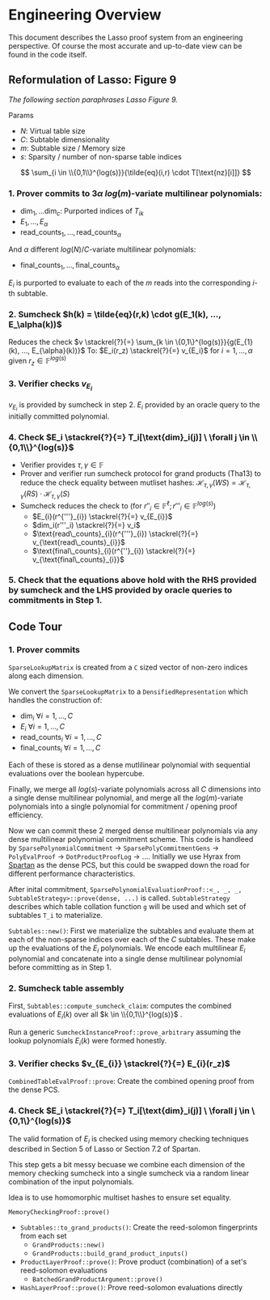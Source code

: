 # Engineering Overview
This document describes the Lasso proof system from an engineering perspective. Of course the most accurate and up-to-date view can be found in the code itself.

## Reformulation of Lasso: Figure 9
*The following section paraphrases Lasso Figure 9.*

Params
- $N$: Virtual table size
- $C$: Subtable dimensionality
- $m$: Subtable size / Memory size
- $s$: Sparsity / number of non-sparse table indices

$$
\sum_{i \in \\{0,1\\}^{log(s)}}{\tilde{eq}(i,r) \cdot T[\text{nz}[i]]}
$$
### 1. Prover commits to $3 \alpha$ $log(m)$-variate multilinear polynomials:
- $`\text{dim}_1, ... \text{dim}_c`$: Purported indices of $T_{ik}$
- $E_1,...,E_\alpha$
- $`\text{read\_counts}_{1},...,\text{read\_counts}_{\alpha}`$

And $\alpha$ different $log(N)/C$-variate multilinear polynomials:
- $`\text{final\_counts}_{1},...,\text{final\_counts}_{\alpha}`$

$E_i$ is purported to evaluate to each of the $m$ reads into the corresponding $i$-th subtable.

### 2. Sumcheck $h(k) = \tilde{eq}(r,k) \cdot g(E_1(k), ..., E_\alpha(k))$
Reduces the check $`v \stackrel{?}{=} \sum_{k \in \{0,1\}^{log(s)}}{g(E_{1}(k), ..., E_{\alpha}(k))}`$
To: $`E_i(r_z) \stackrel{?}{=} v_{E_i}`$ for $`i=1,...,\alpha`$ given $`r_z \in \mathbb{F}^{log(s)}`$

### 3. Verifier checks $v_{E_i}$ 
$v_{E_i}$ is provided by sumcheck in step 2. $E_i$ provided by an oracle query to the initially committed polynomial.

### 4. Check $E_i \stackrel{?}{=} T_i[\text{dim}_i(j)] \ \forall j \in \\{0,1\\}^{log(s)}$
- Verifier provides $\tau, \gamma \in \mathbb{F}$
- Prover and verifier run sumcheck protocol for grand products (Tha13) to reduce the check equality between mutliset hashes: 
$`
\mathcal{H}_{\tau, \gamma}(WS) = \mathcal{H}_{\tau, \gamma}(RS) \cdot \mathcal{H}_{\tau, \gamma}(S)
`$
- Sumcheck reduces the check to (for $r''_i \in \mathbb{F}^\ell; r'''_i \in \mathbb{F}^{log(s)}$)
    - $`E_{i}(r^{'''}_{i}) \stackrel{?}{=} v_{E_{i}}`$
    - $dim_i(r'''_i) \stackrel{?}{=} v_i$
    - $`\text{read\_counts}_{i}(r^{'''}_{i}) \stackrel{?}{=} v_{\text{read\_counts}_{i}}`$
    - $`\text{final\_counts}_{i}(r^{''}_{i}) \stackrel{?}{=} v_{\text{final\_counts}_{i}}`$

### 5. Check that the equations above hold with the RHS provided by sumcheck and the LHS provided by oracle queries to commitments in **Step 1**.

## Code Tour
### 1. Prover commits
`SparseLookupMatrix` is created from a `C` sized vector of non-zero indices along each dimension.

We convert the `SparseLookupMatrix` to a `DensifiedRepresentation` which handles the construction of: 
- $`\text{dim}_i \ \forall i=1,...,C`$ 
- $`E_i \ \forall i=1,...,C`$ 
- $`\text{read\_counts}_i \ \forall i=1,...,C`$
- $`\text{final\_counts}_i \ \forall i=1,...,C`$

Each of these is stored as a dense mutlilinear polynomial with sequential evaluations over the boolean hypercube.

Finally, we merge all $log(s)$-variate polynomials across all $C$ dimensions into a single dense multilinear polynomial, and merge all the $log(m)$-variate polynomials into a single polynomial for commitment / opening proof efficiency.

Now we can commit these 2 merged dense multilinear polynomials via any dense multilinear polynomial commitment scheme. This code is handleed by `SparsePolynomialCommitment` -> `SparsePolyCommitmentGens` -> `PolyEvalProof` -> `DotProductProofLog` -> .... Initially we use Hyrax from [Spartan](https://github.com/microsoft/Spartan) as the dense PCS, but this could be swapped down the road for different performance characteristics.


After inital commitment, `SparsePolynomialEvaluationProof::<_, _, _, SubtableStrategy>::prove(dense, ...)` is called. `SubtableStrategy` describes which table collation function `g` will be used and which set of subtables `T_i` to materialize.

`Subtables::new()`: First we materialize the subtables and evaluate them at each of the non-sparse indices over each of the $C$ subtables. These make up the evaluations of the $E_i$ polynomials. We encode each multilinear $E_i$ polynomial and concatenate into a single dense multilinear polynomial before committing as in Step 1.

### 2. Sumcheck table assembly
First, `Subtables::compute_sumcheck_claim`: computes the combined evaluations of $E_i(k)$ over all $k \in \\{0,1\\}^{log(s)}$ . 

Run a generic `SumcheckInstanceProof::prove_arbitrary` assuming the lookup polynomials $E_i(k)$ were formed honestly.

### 3. Verifier checks $v_{E_{i}} \stackrel{?}{=} E_{i}(r_z)$
`CombinedTableEvalProof::prove`: Create the combined opening proof from the dense PCS.

### 4. Check $E_i \stackrel{?}{=} T_i[\text{dim}_i(j)] \ \forall j \in \{0,1\}^{log(s)}$
The valid formation of $E_i$ is checked using memory checking techniques described in Section 5 of Lasso or Section 7.2 of Spartan. 

This step gets a bit messy becuase we combine each dimension of the memory checking sumcheck into a single sumcheck via a random linear combination of the input polynomials.

Idea is to use homomorphic multiset hashes to ensure set equality.

`MemoryCheckingProof::prove()`
- `Subtables::to_grand_products()`: Create the reed-solomon fingerprints from each set
    - `GrandProducts::new()`
    - `GrandProducts::build_grand_product_inputs()`
- `ProductLayerProof::prove()`: Prove product (combination) of a set's reed-solomon evaluations
    - `BatchedGrandProductArgument::prove()`
- `HashLayerProof::prove()`: Prove reed-solomon evaluations directly


